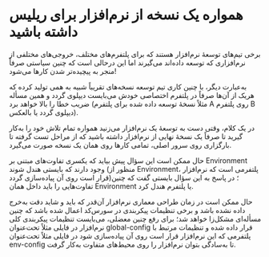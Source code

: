 # همواره یک نسخه از نرم‌افزار برای ریلیس داشته باشید

برخی تیم‌های توسعهٔ نرم‌افزار هستند که برای پلتفرم‌های مختلف، خروجی‌های مختلفی از نرم‌افزاری که توسعه داده‌اند می‌گیرند اما این درحالی است که چنین سیاستی صرفاً منجر به پیچیده‌تر شدن کارها می‌شود!

به‌عبارت دیگر، با چنین کاری تیم توسعه نسخه‌های تقریباً شبیه به همی تولید کرده که هریک از آن‌ها صرفاً در پلتفرم اختصاصی خودش می‌بایست دیپلوی گردد و همین مسأله ضریب خطا را بالا خواهد برد (مثلاً نسخهٔ توسعه‌ داده شده برای پلتفرم A روی پلتفرم B دیپلوی گردد یا بالعکس).

در یک کلام، وقتی دست به توسعهٔ یک نرم‌افزار می‌زنید همواره تمام تلاش خود را به‌کار گیرید تا صرفاً یک نسخهٔ نهایی از نرم‌افزار داشته باشید که از مراحل تست گرفته تا بارگزاری روی سرور اصلی، تمامی کارها روی همان یک نسخه صورت می‌گیرد.

حال ممکن است این سؤال پیش بیاید که یکسری تفاوت‌های مبتنی بر Environment وجود دارند که بایستی هندل شوند (منظور از Environment، پلتفرمی است که نرم‌افزار قرار است روی آن پیاده‌سازی گردد)؛ در پاسخ به این سؤال بایستی گفت که چنین تفاوت‌هایی را باید داخل همان Environment یا پلتفرم هندل کرد.

حال ممکن است در زمان طراحی معماری نرم‌افزار آن‌قدر که باید و شاید دقت به‌خرج داده نشده باشد و برخی تنظیمات پیکربندی در سورس‌کد اعمال شده باشد که چنین مسأله‌ای مشکل‌زا خواهد شد؛ برای رفع چنین معضلی، می‌بایست تنظیمات پیکربندی کلی نرم‌افزار در فایلی مثلاً تحت‌عنوان global-config قرار داده شده و تنظیمات مرتبط با پلتفرمی که این نرم‌افزار قرار است روی آن پیاده‌سازی شود در فایلی مثلاً تحت‌عنوان env-config تا به‌سادگی بتوان نرم‌افزار را روی محیط‌های متفاوت به‌کار گرفت.
